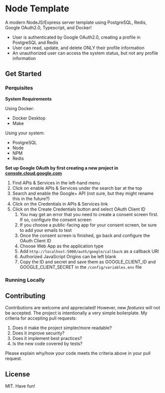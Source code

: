 # Node Template

A modern NodeJS/Express server template using PostgreSQL, Redis, Google OAuth2.0, Typescript, and Docker!

- User is authenticated by Google OAuth2.0, creating a profile in PostgreSQL and Redis
- User can read, update, and delete ONLY their profile information
- An unauthorized user can access the system status, but not any profile information

## Get Started

### Perquisites

**System Requirements**

Using Docker:

- Docker Desktop
- Make

Using your system:

- PostgreSQL
- Node
- NPM
- Redis

**Set up Google OAuth by first creating a new project in [console.cloud.google.com](https://console.cloud.google.com/)**

1.  Find APIs & Services in the left-hand menu
2.  Click on enable APIs & Services under the search bar at the top
3.  Search and enable the Google+ API (not sure, but they might rename this in the future?)
4.  Click on the Credentials in APIs & Services link
5.  Click on the Create Credentials button and select OAuth Client ID
    1. You may get an error that you need to create a consent screen first. If so, configure the consent screen
    2. If you choose a public-facing app for your consent screen, be sure to add your emails to test
    3. Once the consent screen is finished, go back and configure the OAuth Client ID
    4. Choose Web App as the application type
    5. Add `http://localhost:5000/auth/google/callback` as a callback URI
    6. Authorized JavaScript Origins can be left blank
    7. Copy the ID and secret and save them as GOOGLE_CLIENT_ID and GOOGLE_CLIENT_SECRET in the `/config/variables.env` file

### Running Locally

## Contributing

Contributions are welcome and appreciated! However, new _features_ will not be accepted. The project is intentionally a very simple boilerplate. My criteria for accepting pull requests:

1. Does it make the project simpler/more readable?
2. Does it improve security?
3. Does it implement best practices?
4. Is the new code covered by tests?

Please explain why/how your code meets the criteria above in your pull request.

## License

MIT. Have fun!
